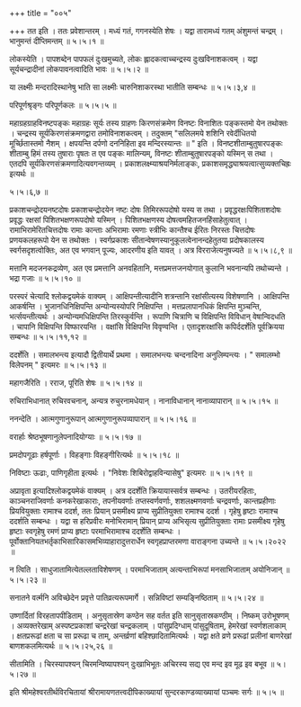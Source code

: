 +++
title = "००५"

+++
तत इति । ततः प्रवेशान्तरम् । मध्यं गतं, गगनस्येति शेषः । यद्वा तारामध्यं गतम् अंशुमन्तं चन्द्रम् । भानुमन्तं दीप्तिमन्तम्  ॥  ५।५।१  ॥   

  

लोकस्येति । पापशब्देन पापफलं दुःखमुच्यते, लोकः ह्लादकत्वाच्चन्द्रस्य दुःखविनाशकत्वम् । यद्वा सूर्यचन्द्रादीनां लोकपावनत्वादिति भावः  ॥  ५।५।२  ॥   

  

या लक्ष्मीः मन्दरादिस्थानेषु भाति सा लक्ष्मीः चारुनिशाकरस्था भातीति सम्बन्धः  ॥  ५।५।३,४  ॥   

  

परिपूर्णश्रृङ्गः परिपूर्णकलः  ॥  ५।५।५  ॥   

  

महाग्रहग्राहविनष्टपङ्कः महाग्रहः सूर्यः तस्य ग्राहणः किरणसंक्रमेण विनष्टः विनाशितः पङ्कस्तमो येन तथोक्तः । चन्द्रस्य सूर्यकिरणसंक्रमणद्वारा तमोविनाशकत्वम् । तदुक्तम् "सलिलमये शशिनि रवेर्दीधितयो मूर्च्छितास्तमो नैशम् । क्षपयन्ति दर्पणो दननिहिता इव मन्दिरस्यान्तः  ॥ " इति । विनष्टशीताम्बुतुषारपङ्कः शीताम्बु हिमं तस्य तुषाराः पृषतः त एव पङ्कः मालिन्यम्, विनष्टः शीताम्बुतुषारपङ्को यस्मिन् स तथा । एतदपि सूर्यकिरणसंक्रमणादित्यवगन्तव्यम् । प्रकाशलक्ष्म्याश्रयनिर्मलाङ्कः, प्रकाशसमृद्ध्याश्रयत्वात्सुव्यक्तचिह्रः इत्यर्थः  ॥   

५।५।६,७  ॥   

प्रकाशचन्द्रोदयनष्टदोषः प्रकाशचन्द्रोदयेन नष्टः दोषः तिमिररूपदोषो यस्य स तथा । प्रवृद्धरक्षःपिशिताशदोषः प्रवृद्धः रक्षसां पिशितभक्षणरूपदोषो यस्मिन् । पिशितभक्षणस्य दोषत्वमहितजनहिंसाहेतुत्वात् । रामाभिरामेरितचित्तदोषः रामाः कान्ताः अभिरामाः रमणाः स्त्रीभिः कान्तैश्च ईरितः निरस्तः चित्तदोषः प्रणयकलहरूपो येन स तथोक्तः । स्वर्गप्रकाशः सीतान्वेषणस्यानुकूलत्वेनानन्दहेतुतया प्रदोषकालस्य स्वर्गसदृशत्वोक्तिः, अत एव भगवान् पूज्यः, आदरणीय इति यावत् । अत्र विरराजेत्यनुषज्यते  ॥  ५।५।८,९  ॥   

  

मत्तानि मदजनकद्रव्येण, अत एव प्रमत्तानि अनवहितानि, मत्तप्रमत्तजनयोगात् कुलानि भवनान्यपि तथोच्यन्ते । भद्रा गजाः  ॥  ५।५।१०  ॥   

  

परस्परं चेत्यादि श्लोकद्वयमेकं वाक्यम् । आक्षिपन्तीत्यादीनि शत्रन्तानि रक्षांसीत्यस्य विशेषणानि । आक्षिपन्ति आकर्षन्ति । भुजानधिनिक्षिपन्ति अन्योन्यस्योपरि निक्षिपन्ति । मत्तप्रलापानधिकं क्षिपन्ति मुञ्चन्ति, भर्त्सयन्तीत्यर्थः । अन्योन्यमधिक्षिपन्ति तिरस्कुर्वन्ति । रूपाणि चित्राणि च विक्षिपन्ति विविधान् वेषान्विदधति । चापानि विक्षिपन्ति विष्फारयन्ति । वक्षांसि विक्षिपन्ति विवृण्वन्ति । एतादृशरक्षांसि कपिर्ददर्शेति पूर्वक्रियया सम्बन्धः  ॥  ५।५।११,१२  ॥   

  

ददर्शेति । समालभन्त्य इत्यादौ द्वितीयार्थे प्रथमा । समालभन्त्यः चन्दनादिना अनुलिम्पन्त्यः । " समालम्भो विलेपनम् " इत्यमरः  ॥  ५।५।१३  ॥   

  

महागजैरिति । रराज, पूरिति शेषः  ॥  ५।५।१४  ॥   

  

रुचिराभिधानात् रुचिरवचनान्, अन्यत्र रुचुरनामधेयान् । नानाविधानान् नानाव्यापारान्  ॥  ५।५।१५  ॥   

  

ननन्देति । आत्मगुणानुरूपान् आत्मगुणानुरूपव्यापारान्  ॥  ५।५।१६  ॥   

  

वरार्हाः श्रेष्ठभूषणानुलेपनादियोग्याः  ॥  ५।५।१७  ॥   

  

प्रमदोपगूढाः हर्षपूर्णाः । विहङ्गाः विहङ्गीरित्यर्थः  ॥  ५।५।१८  ॥   

  

निविष्टाः ऊढाः, पाणिगृहीता इत्यर्थः । "निवेशः शिबिरोद्वाहविन्यासेषु" इत्यमरः  ॥  ५।५।१९  ॥   

  

अप्रावृता इत्यादिश्लोकद्वयमेकं वाक्यम् । अत्र ददर्शेति क्रियायास्सर्वत्र सम्बन्धः । उतरीयरहिताः, काञ्चनराजिवर्णाः कनकरेखाकाराः, तपनीयवर्णाः तप्तस्वर्णवर्णाः, शशलक्ष्मणवर्णाः चन्द्रवर्णाः, कान्तप्रहीणाः प्रियवियुक्ताः रामाश्च ददर्श, ततः प्रियान् प्रसमीक्ष्य प्राप्य सुप्रीतियुक्ता रामाश्च ददर्श । गृहेषु हृष्टाः रामाश्च ददर्शति सम्बन्धः । यद्वा स हरिप्रवीरः मनोभिरामान् प्रियान् प्राप्य अभिसृत्य सुप्रीतियुक्ताः रामाः प्रसमीक्ष्य गृहेषु हृष्टाः स्वगृहेषु रमणं प्राप्य हृष्टाः परमाभिरामाश्च ददर्शेति सम्बन्धः । पूर्वोक्तानियतभर्तृकाभिसारिकासमभिव्याहारादुत्तरार्धेन स्वगृहप्राप्तरमणा वाराङ्गना उच्यन्ते  ॥  ५।५।२०२२  ॥   

  

न त्विति । साधुजातामित्येतल्लताविशेषणम् । परमाभिजाताम् अत्यन्ताभिरूपां मनसाभिजाताम् अयोनिजान्  ॥  ५।५।२३  ॥   

  

सनातने वर्त्मनि अविच्छेदेन प्रवृत्ते पातिव्रत्यरूपमार्गे । सन्निविष्टां सम्यङ्निष्ठिताम्  ॥  ५।५।२४  ॥   

  

उष्णार्दितां विरहतापपीडिताम् । अनुसृतास्रेण कण्ठेन सह वर्तत इति सानुसृतास्रकण्ठीम् । निष्कम् उरोभूषणम् । अव्यक्तरेखाम् अस्पष्टप्रकाशां चन्द्ररेखां चन्द्रकलाम् । पांसुप्रदिग्धाम् पांसुदूषिताम्, हेमरेखां स्वर्णशलाकाम् । क्षतप्ररूढां क्षता च सा प्ररूढा च ताम्, अन्तर्व्रणां बहिश्छादितामित्यर्थः । यद्वा क्षते व्रणे प्ररूढां प्रलीनां बाणरेखां बाणशकलमित्यर्थः  ॥  ५।५।२५,२६  ॥   

  

सीतामिति । चिरस्यापश्यन् चिरमन्विष्यापश्यन् दुःखाभिभूतः अचिरस्य सद्य एव मन्द इव मूढ इव बभूव  ॥  ५।५।२७  ॥   

  

इति श्रीमहेश्वरतीर्थविरचितायां श्रीरामायणतत्त्वदीपिकाख्यायां सुन्दरकाण्डव्याख्यायां पञ्चमः सर्गः  ॥  ५।५  ॥   

  

